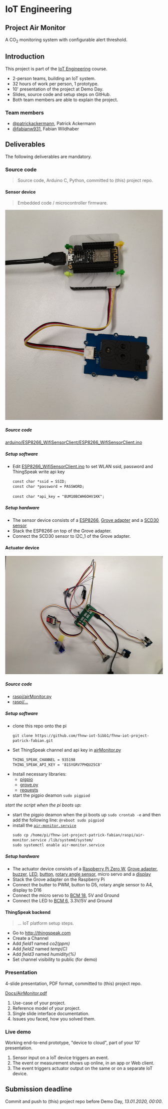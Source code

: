 # IoT Engineering
## Project Air Monitor
A CO<sub>2</sub> monitoring system with configurable alert threshold.

## Introduction
This project is part of the [IoT Engineering](../../../fhnw-iot) course.

* 2-person teams, building an IoT system.
* 32 hours of work per person, 1 prototype.
* 10' presentation of the project at Demo Day.
* Slides, source code and setup steps on GitHub.
* Both team members are able to explain the project.

### Team members
* [@patrickackermann](https://github.com/patrickackermann), Patrick Ackermann
* [@fabianw931](https://github.com/fabianw931), Fabian Wildhaber

## Deliverables
The following deliverables are mandatory.

### Source code
> Source code, Arduino C, Python, committed to (this) project repo.

#### Sensor device
> Embedded code / microcontroller firmware.

<img src="Docs/SensorDevice.jpg" width="640"/>

##### Source code
[arduino/ESP8266_WifiSensorClient/ESP8266_WifiSensorClient.ino](arduino/ESP8266_WifiSensorClient/ESP8266_WifiSensorClient.ino)

##### Setup software
* Edit [ESP8266_WifiSensorClient.ino](arduino/ESP8266_WifiSensorClient/ESP8266_WifiSensorClient.ino) to set WLAN ssid, password and ThingSpeak write api key
    ```
    const char *ssid = SSID;
    const char *password = PASSWORD;
    
    const char *api_key = "8UM10BCWH6OHV1KK";
    ```
    
##### Setup hardware
* The sensor device consists of a [ESP8266](https://github.com/tamberg/fhnw-iot/wiki/Feather-Huzzah-ESP8266), [Grove adapter](https://github.com/tamberg/fhnw-iot/wiki/Grove-Adapters#grove-shield-for-feather) and a [SCD30 sensor](http://wiki.seeedstudio.com/Grove-CO2_Temperature_Humidity_Sensor-SCD30/)
* Stack the ESP8266 on top of the Grove adapter.
* Connect the SCD30 sensor to I2C_1 of the Grove adapter.

#### Actuator device

<img src="Docs/ActuatorDevice.jpg" width="640"/>

##### Source code
* [raspi/airMonitor.py](raspi/airMonitor.py)
* [raspi/...](raspi/)

##### Setup software
* clone this repo onto the pi
    ```
    git clone https://github.com/fhnw-iot-5ibb1/fhnw-iot-project-patrick-fabian.git
    ```
* Set ThingSpeak channel and api key in [airMonitor.py](raspi/airMonitor.py)
    ```
    THING_SPEAK_CHANNEL = 935198
    THING_SPEAK_API_KEY = '81SYGRV7PHQU25C8'
    ```
* Install necessary libraries:
    * [pigpio](http://abyz.me.uk/rpi/pigpio/download.html)
    * [grove.py](https://github.com/Seeed-Studio/grove.py#installation)
    * [requests](https://pypi.org/project/requests/)
* start the pigpio deamon
  `sudo pigpiod`

*start the script when the pi boots up:*
* start the pigpio deamon when the pi boots up
  `sudo crontab -e` and then add the following line:
  `@reboot sudo pigpiod`
* install the [`air-monitor.service`](raspi/air-monitor.service) 
  ```
  sudo cp /home/pi/fhnw-iot-project-patrick-fabian/raspi/air-monitor.service /lib/systemd/system/
  sudo systemctl enable air-monitor.service
  ```
  
##### Setup hardware
* The actuator device consists of a [Raspberry Pi Zero W](https://github.com/tamberg/fhnw-iot/wiki/Raspberry-Pi-Zero-W), [Grove adapter](https://github.com/tamberg/fhnw-iot/wiki/Grove-Adapters#grove-base-hat-for-raspberry-pi), [buzzer](https://github.com/tamberg/fhnw-iot/wiki/Grove-Adapters#grove-base-hat-for-raspberry-pi), [LED](https://github.com/tamberg/fhnw-iot/wiki/Grove-Adapters#grove-base-hat-for-raspberry-pi), [button](https://github.com/tamberg/fhnw-iot/wiki/Grove-Adapters#grove-base-hat-for-raspberry-pi), [rotary angle sensor](https://github.com/tamberg/fhnw-iot/wiki/Grove-Adapters#grove-base-hat-for-raspberry-pi), micro servo and a [display](https://github.com/tamberg/fhnw-iot/wiki/Grove-Adapters#grove-base-hat-for-raspberry-pi)
* Stack the Grove adapter on the Raspberry Pi
* Connect the butter to PWM, button to D5, rotary angle sensor to A4, display to D16
* Connect the micro servo to [BCM 18](https://pinout.xyz/), 5V and Ground
* Connect the LED to [BCM 6](https://pinout.xyz/), 3.3V/5V and Ground

#### ThingSpeak backend
> ... IoT platform setup steps.

* Go to http://thingspeak.com
* Create a Channel
* Add _field1_ named _co2(ppm)_
* Add _field2_ named _temp(C)_
* Add _field3_ named _humidity(%)_
* Set channel visibility to public (for demo)

### Presentation
4-slide presentation, PDF format, committed to (this) project repo.

[Docs/AirMonitor.pdf](Docs/AirMonitor.pdf)

1) Use-case of your project.
2) Reference model of your project.
3) Single slide interface documentation.
4) Issues you faced, how you solved them.

### Live demo
Working end-to-end prototype, "device to cloud", part of your 10' presentation.

1) Sensor input on a IoT device triggers an event.
2) The event or measurement shows up online, in an app or Web client.
3) The event triggers actuator output on the same or on a separate IoT device.

## Submission deadline
Commit and push to (this) project repo before Demo Day, _13.01.2020, 00:00_.

